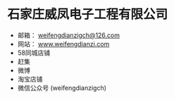 # 石家庄威凤电子工程有限公司

- 邮箱： weifengdianzigch@126.com
- 网站： www.weifengdianzi.com
- 58同城店铺
- 赶集
- 微博 
- 淘宝店铺 
- 微信公众号 (weifengdianzigch)
